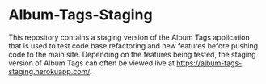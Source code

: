 # Album-Tags-Staging

This repository contains a staging version of the Album Tags application that is used to test code base refactoring and new features before pushing code to the main site. Depending on the features being tested, the staging version of Album Tags can often be viewed live at https://album-tags-staging.herokuapp.com/.
